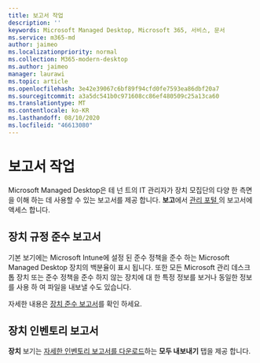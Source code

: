 ```yaml
---
title: 보고서 작업
description: ''
keywords: Microsoft Managed Desktop, Microsoft 365, 서비스, 문서
ms.service: m365-md
author: jaimeo
ms.localizationpriority: normal
ms.collection: M365-modern-desktop
ms.author: jaimeo
manager: laurawi
ms.topic: article
ms.openlocfilehash: 3e42e39067c6bf89f94cfd0fe7593ea86dbf20a7
ms.sourcegitcommit: a3a5dc541b0c971608cc86ef480509c25a13ca60
ms.translationtype: MT
ms.contentlocale: ko-KR
ms.lasthandoff: 08/10/2020
ms.locfileid: "46613080"
---
```

# <a name="work-with-reports"></a>보고서 작업

Microsoft Managed Desktop은 테 넌 트의 IT 관리자가 장치 모집단의 다양 한 측면을 이해 하는 데 사용할 수 있는 보고서를 제공 합니다. **보고**에서 [관리 포털 ](https://aka.ms/mmdportal)의 보고서에 액세스 합니다.


## <a name="device-compliance-report"></a>장치 규정 준수 보고서

기본 보기에는 Microsoft Intune에 설정 된 준수 정책을 준수 하는 Microsoft Managed Desktop 장치의 백분율이 표시 됩니다. 또한 모든 Microsoft 관리 데스크톱 장치 또는 준수 정책을 준수 하지 않는 장치에 대 한 특정 정보를 보거나 동일한 정보를 사용 하 여 파일을 내보낼 수도 있습니다.

자세한 내용은 [장치 준수 보고서](device-compliance-report.md)를 확인 하세요.

## <a name="device-inventory-report"></a>장치 인벤토리 보고서

**장치** 보기는 [자세한 인벤토리 보고서를 다운로드](device-inventory-report.md)하는 **모두 내보내기** 탭을 제공 합니다.